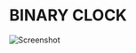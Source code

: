 # BINARY CLOCK

![Screenshot](https://github.com/stuarthaasmedia/binary-clock/blob/master/images/screenshot_01.jpg)
